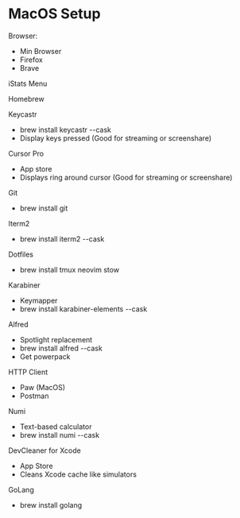 # MacOS Setup

Browser:

- Min Browser
- Firefox
- Brave

iStats Menu

Homebrew

Keycastr
- brew install keycastr --cask
- Display keys pressed (Good for streaming or screenshare)

Cursor Pro
- App store
- Displays ring around cursor (Good for streaming or screenshare)

Git
- brew install git

Iterm2
- brew install iterm2 --cask

Dotfiles
- brew install tmux neovim stow

Karabiner
- Keymapper
- brew install karabiner-elements --cask

Alfred
- Spotlight replacement
- brew install alfred --cask
- Get powerpack

HTTP Client
- Paw (MacOS)
- Postman

Numi
- Text-based calculator
- brew install numi --cask

DevCleaner for Xcode
- App Store
- Cleans Xcode cache like simulators

GoLang
- brew install golang

